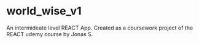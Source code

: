# world_wise_v1
An intermideate level REACT App. Created as a coursework project of the REACT udemy course by Jonas S.
